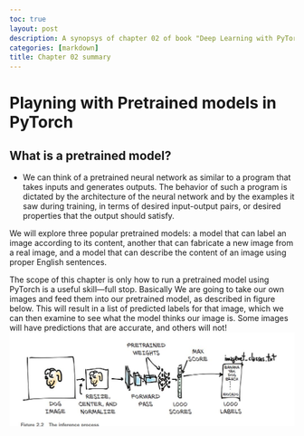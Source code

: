 ```yaml
---
toc: true
layout: post
description: A synopsys of chapter 02 of book "Deep Learning with PyTorch".
categories: [markdown]
title: Chapter 02 summary
---
```

# Playning with Pretrained models in PyTorch
## What is a pretrained model?
- We can think of a pretrained neural network as similar to a program that takes inputs and generates outputs. The behavior of such a program is dictated by the architecture of the neural network and by the examples it saw during training, in terms of desired input-output pairs, or desired properties that the output should satisfy.
  
We will explore three popular pretrained models: a model that can
label an image according to its content, another that can fabricate a new image from a real image, and a model that can describe the content of an image using proper English sentences.

The scope of this chapter is only how to run a pretrained model using PyTorch is a useful skill—full stop. Basically We are going to take our own images and feed them into our pretrained model, as described in figure below. This will result in a list of predicted labels for that image, which we can then examine to see what the model thinks our image is. Some images will have predictions that are accurate, and others will not!
![Pretrained ](/images/dl3.JPG)